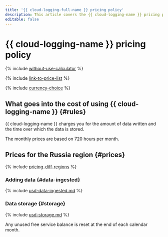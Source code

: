 ```yaml
---
title: '{{ cloud-logging-full-name }} pricing policy'
description: This article covers the {{ cloud-logging-name }} pricing policy.
editable: false
---
```


# {{ cloud-logging-name }} pricing policy

{% include [without-use-calculator](../_includes/pricing/without-use-calculator.md) %}

{% include [link-to-price-list](../_includes/pricing/link-to-price-list.md) %}

{% include [currency-choice](../_includes/pricing/currency-choice.md) %}

## What goes into the cost of using {{ cloud-logging-name }} {#rules}

{{ cloud-logging-name }} charges you for the amount of data written and the time over which the data is stored.

The monthly prices are based on 720 hours per month.


## Prices for the Russia region {#prices}



{% include [pricing-diff-regions](../_includes/pricing-diff-regions.md) %}

### Adding data {#data-ingested}




{% include [usd-data-ingested.md](../_pricing/logging/usd-data-ingested.md) %}


### Data storage {#storage}




{% include [usd-storage.md](../_pricing/logging/usd-storage.md) %}


Any unused free service balance is reset at the end of each calendar month.
